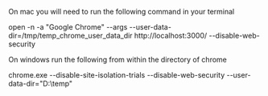 
On mac you will need to run the following command in your terminal

open -n -a "Google Chrome" --args --user-data-dir=/tmp/temp_chrome_user_data_dir http://localhost:3000/ --disable-web-security

On windows run the following from within the directory of chrome

chrome.exe --disable-site-isolation-trials --disable-web-security --user-data-dir="D:\temp"
